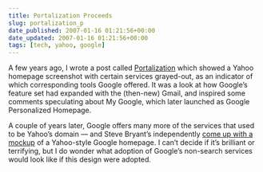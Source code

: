 ```yaml
---
title: Portalization Proceeds
slug: portalization_p
date_published: 2007-01-16 01:21:56+00:00
date_updated: 2007-01-16 01:21:56+00:00
tags: [tech, yahoo, google]
---
```

A few years ago, I wrote a post called [Portalization](/2004/05/17/portalization) which showed a Yahoo homepage screenshot with certain services grayed-out, as an indicator of which corresponding tools Google offered. It was a look at how Google’s feature set had expanded with the (then-new) Gmail, and inspired some comments speculating about My Google, which later launched as Google Personalized Homepage.

A couple of years later, Google offers many more of the services that used to be Yahoo’s domain — and Steve Bryant’s independently [come up with a mockup](http://googlewatch.eweek.com/content/today_in_stupid/mockup_what_if_google_made_a_yahoolike_start_page_1.html) of a Yahoo-style Google homepage. I can’t decide if it’s brilliant or terrifying, but I do wonder what adoption of Google’s non-search services would look like if this design were adopted.
